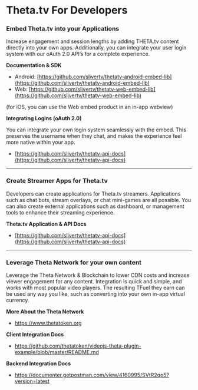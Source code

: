 # Theta.tv For Developers

  
  

### Embed Theta.tv into your Applications

Increase engagement and session lengths by adding THETA.tv content directly into your own apps. Additionally, you can integrate your user login system with our oAuth 2.0 API’s for a complete experience.
  
**Documentation & SDK**
* Android: [https://github.com/slivertv/thetatv-android-embed-lib](https://github.com/slivertv/thetatv-android-embed-lib)
* Web: [https://github.com/slivertv/thetatv-web-embed-lib](https://github.com/slivertv/thetatv-web-embed-lib)

(for iOS, you can use the Web embed product in an in-app webview)

**Integrating Logins (oAuth 2.0)**

You can integrate your own login system seamlessly with the embed. This preserves the username when they chat, and makes the experience feel more native within your app. 
* [https://github.com/slivertv/thetatv-api-docs](https://github.com/slivertv/thetatv-api-docs)


-----


### Create Streamer Apps for Theta.tv
Developers can create applications for Theta.tv streamers. Applications such as chat bots, stream overlays, or chat mini-games are all possible. You can also create external applications such as dashboard, or management tools to enhance their streaming experience.

**Theta.tv Application & API Docs**
* [https://github.com/slivertv/thetatv-api-docs](https://github.com/slivertv/thetatv-api-docs)


-----


### Leverage Theta Network for your own content
Leverage the Theta Network & Blockchain to lower CDN costs and increase viewer engagement for any content. Integration is quick and simple, and works with most popular video players. The resulting TFuel they earn can be used any way you like, such as converting into your own in-app virtual currency. 

**More About the Theta Network**
* https://www.thetatoken.org

**Client Integration Docs**
* https://github.com/thetatoken/videojs-theta-plugin-example/blob/master/README.md

**Backend Integration Docs**
* https://documenter.getpostman.com/view/4160995/SVtR2qo5?version=latest
